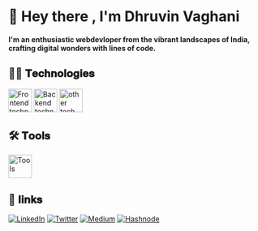 # 👋 **Hey there , I'm Dhruvin Vaghani**


#### I'm an enthusiastic webdevloper from the vibrant landscapes of India, crafting digital wonders with lines of code.

## 👩‍💻 𝐓𝐞𝐜𝐡𝐧𝐨𝐥𝐨𝐠𝐢𝐞𝐬 
<img src="https://skillicons.dev/icons?i=html,css,js,tailwind,react,redux,nextjs&theme=dark"  height="46" alt="Frontend technologies"  />
<img src="https://skillicons.dev/icons?i=nodejs,expressjs,mongodb,appwrite&theme=dark"  height="46" alt="Backend technologies"  />
<img src="https://skillicons.dev/icons?i=py&theme=dark"  height="46" alt="other tech"  />


## 🛠 𝐓𝐨𝐨𝐥𝐬 
<img src="https://skillicons.dev/icons?i=docker,git,postman,vscode&theme=dark"  height="46" alt="Tools"  />

## 🔗 𝐥𝐢𝐧𝐤𝐬 
[![LinkedIn](https://img.shields.io/badge/linkedin-%230077B5.svg?style=for-the-badge&logo=linkedin&logoColor=white)](https://www.linkedin.com/in/dhruvin-vaghani-02588123b)
[![Twitter](https://img.shields.io/badge/Twitter-1DA1F2?style=for-the-badge&logo=twitter&logoColor=white)](https://twitter.com/Dhruvin0001)
[![Medium](https://img.shields.io/badge/Medium-12100E?style=for-the-badge&logo=medium&logoColor=white)](https://medium.com/@dhruvinvaghani0011)
[![Hashnode](https://img.shields.io/badge/Hashnode-2962FF?style=for-the-badge&logo=hashnode&logoColor=white)](https://javascript002.hashnode.dev/)


<!--
<div style="text-align:center">
<img src="https://github.com/dhruvinvaghani001/dhruvinvaghani001/assets/111104960/20c51648-f044-4e48-a4e3-7423362d9bba" height="46" alt="medium">
<img src="https://github.com/dhruvinvaghani001/dhruvinvaghani001/assets/111104960/4cf5a30c-4ef0-4c5e-ace8-4a0e85eba9c5" height="46" alt="linkedin">
<img src="https://github.com/dhruvinvaghani001/dhruvinvaghani001/assets/111104960/0cb52edb-27dc-48a9-a363-36c8463363c2" height="58" alt="twitter">
<div>
--!>


<!--
**dhruvinvaghani001/dhruvinvaghani001** is a ✨ _special_ ✨ repository because its `README.md` (this file) appears on your GitHub profile.
Here are some ideas to get you started:

- 🔭 I’m currently working on ...
- 🌱 I’m currently learning ...
- 👯 I’m looking to collaborate on ...
- 🤔 I’m looking for help with ...
- 💬 Ask me about ...
- 📫 How to reach me: ...
- 😄 Pronouns: ...
- ⚡ Fun fact: ...
-->

